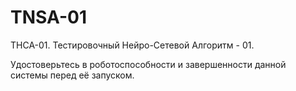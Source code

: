 # TNSA-01
ТНСА-01. Тестировочный Нейро-Сетевой Алгоритм - 01. 

Удостоверьтесь в роботоспособности и завершенности данной системы перед её запуском.
